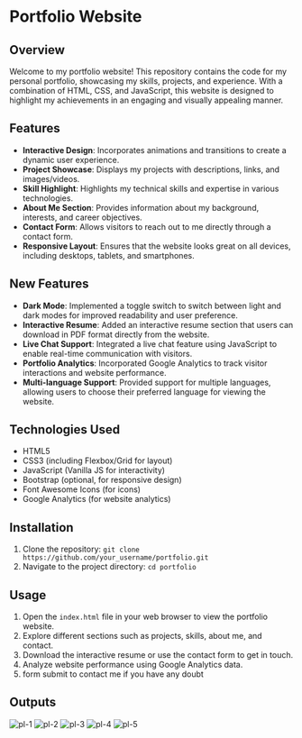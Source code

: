 # Portfolio Website

## Overview
Welcome to my portfolio website! This repository contains the code for my personal portfolio, showcasing my skills, projects, and experience. With a combination of HTML, CSS, and JavaScript, this website is designed to highlight my achievements in an engaging and visually appealing manner.

## Features
- **Interactive Design**: Incorporates animations and transitions to create a dynamic user experience.
- **Project Showcase**: Displays my projects with descriptions, links, and images/videos.
- **Skill Highlight**: Highlights my technical skills and expertise in various technologies.
- **About Me Section**: Provides information about my background, interests, and career objectives.
- **Contact Form**: Allows visitors to reach out to me directly through a contact form.
- **Responsive Layout**: Ensures that the website looks great on all devices, including desktops, tablets, and smartphones.

## New Features
- **Dark Mode**: Implemented a toggle switch to switch between light and dark modes for improved readability and user preference.
- **Interactive Resume**: Added an interactive resume section that users can download in PDF format directly from the website.
- **Live Chat Support**: Integrated a live chat feature using JavaScript to enable real-time communication with visitors.
- **Portfolio Analytics**: Incorporated Google Analytics to track visitor interactions and website performance.
- **Multi-language Support**: Provided support for multiple languages, allowing users to choose their preferred language for viewing the website.

## Technologies Used
- HTML5
- CSS3 (including Flexbox/Grid for layout)
- JavaScript (Vanilla JS for interactivity)
- Bootstrap (optional, for responsive design)
- Font Awesome Icons (for icons)
- Google Analytics (for website analytics)

## Installation
1. Clone the repository: `git clone https://github.com/your_username/portfolio.git`
2. Navigate to the project directory: `cd portfolio`

## Usage
1. Open the `index.html` file in your web browser to view the portfolio website.
2. Explore different sections such as projects, skills, about me, and contact.
3. Download the interactive resume or use the contact form to get in touch.
4. Analyze website performance using Google Analytics data.
5. form submit to contact me if you have any doubt

## Outputs
![pl-1](https://github.com/ManishGupta03/My-Portfolio/assets/117648576/d73389f4-30e7-4674-9a55-db4907bd67b3)
![pl-2](https://github.com/ManishGupta03/My-Portfolio/assets/117648576/bfc5362e-be33-4a48-8d68-a195baa4c809)
![pl-3](https://github.com/ManishGupta03/My-Portfolio/assets/117648576/2d844f3d-ca14-4199-bc07-ef7ad26e545c)
![pl-4](https://github.com/ManishGupta03/My-Portfolio/assets/117648576/b963fd1d-11e1-46ae-91cb-8e2afde9aff4)
![pl-5](https://github.com/ManishGupta03/My-Portfolio/assets/117648576/cdcfa4a9-bcf1-4430-b21c-d692db5285d0)


